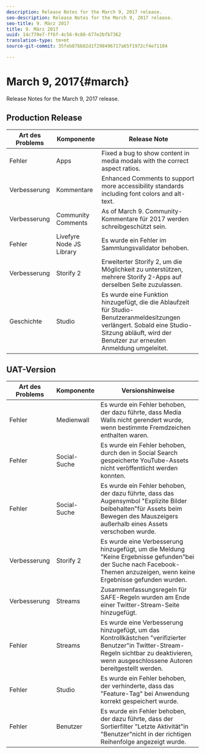 ```yaml
---
description: Release Notes for the March 9, 2017 release.
seo-description: Release Notes for the March 9, 2017 release.
seo-title: 9. März 2017
title: 9. März 2017
uuid: 14c770e7-ff6f-4c56-9c88-677e2bfb7362
translation-type: tm+mt
source-git-commit: 35feb87bb82d1f298496717a65f1972cf4e71104

---
```



# March 9, 2017{#march}

Release Notes for the March 9, 2017 release.

## Production Release

| **Art des Problems** | **Komponente** | **Release Note** |
|---|---|---|
| Fehler | Apps | Fixed a bug to show content in media modals with the correct aspect ratios. |
| Verbesserung | Kommentare | Enhanced Comments to support more accessibility standards including font colors and alt-text. |
| Verbesserung | Community Comments | As of March 9. Community-Kommentare für 2017 werden schreibgeschützt sein. |
| Fehler | Livefyre Node JS Library | Es wurde ein Fehler im Sammlungsvalidator behoben. |
| Verbesserung | Storify 2 | Erweiterter Storify 2, um die Möglichkeit zu unterstützen, mehrere Storify 2-Apps auf derselben Seite zuzulassen. |
| Geschichte | Studio | Es wurde eine Funktion hinzugefügt, die die Ablaufzeit für Studio-Benutzeranmeldesitzungen verlängert. Sobald eine Studio-Sitzung abläuft, wird der Benutzer zur erneuten Anmeldung umgeleitet. |

## UAT-Version

| **Art des Problems** | **Komponente** | **Versionshinweise** |
|---|---|---|
| Fehler | Medienwall | Es wurde ein Fehler behoben, der dazu führte, dass Media Walls nicht gerendert wurde, wenn bestimmte Fremdzeichen enthalten waren. |
| Fehler | Social-Suche | Es wurde ein Fehler behoben, durch den in Social Search gespeicherte YouTube-Assets nicht veröffentlicht werden konnten. |
| Fehler | Social-Suche | Es wurde ein Fehler behoben, der dazu führte, dass das Augensymbol "Explizite Bilder beibehalten"für Assets beim Bewegen des Mauszeigers außerhalb eines Assets verschoben wurde. |
| Verbesserung | Storify 2 | Es wurde eine Verbesserung hinzugefügt, um die Meldung "Keine Ergebnisse gefunden"bei der Suche nach Facebook-Themen anzuzeigen, wenn keine Ergebnisse gefunden wurden. |
| Verbesserung | Streams | Zusammenfassungsregeln für SAFE-Regeln wurden am Ende einer Twitter-Stream-Seite hinzugefügt. |
| Fehler | Streams | Es wurde eine Verbesserung hinzugefügt, um das Kontrollkästchen "verifizierter Benutzer"in Twitter-Stream-Regeln sichtbar zu deaktivieren, wenn ausgeschlossene Autoren bereitgestellt werden. |
| Fehler | Studio | Es wurde ein Fehler behoben, der verhinderte, dass das "Feature-Tag" bei Anwendung korrekt gespeichert wurde. |
| Fehler | Benutzer | Es wurde ein Fehler behoben, der dazu führte, dass der Sortierfilter "Letzte Aktivität"in "Benutzer"nicht in der richtigen Reihenfolge angezeigt wurde. |

